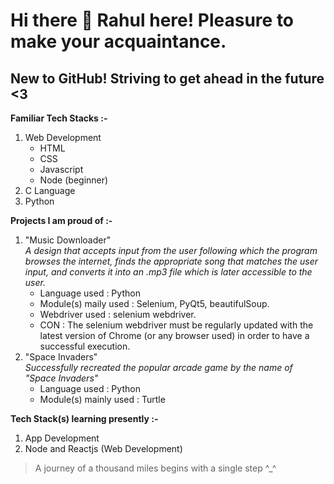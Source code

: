 # Hi there 👋 Rahul here! Pleasure to make your acquaintance.
## New to GitHub! Striving to get ahead in the future <3

**Familiar Tech Stacks :-**
1. Web Development
   - HTML
   - CSS
   - Javascript
   - Node (beginner)
2. C Language
3. Python

**Projects I am proud of :-**
1. "Music Downloader" </br>
    *A design that accepts input from the user following which the program browses the internet, finds the appropriate song that matches the user input, and converts it into an .mp3 file which is later accessible to the user.*
    - Language used : Python
    - Module(s) maily used : Selenium, PyQt5, beautifulSoup.
    - Webdriver used : selenium webdriver.
    - CON : The selenium webdriver must be regularly updated with the latest version of Chrome (or any browser used) in order to have a successful execution.
2. "Space Invaders" <br/>
    *Successfully recreated the popular arcade game by the name of "Space Invaders"*
    - Language used : Python
    - Module(s) mainly used : Turtle

**Tech Stack(s) learning presently :-**
1. App Development
2. Node and Reactjs (Web Development)


> A journey of a thousand miles begins with a single step ^_^

<!--
**rahulkoru03/rahulkoru03** is a ✨ _special_ ✨ repository because its `README.md` (this file) appears on your GitHub profile.

Here are some ideas to get you started:

- 🔭 I’m currently working on ...
- 🌱 I’m currently learning ...
- 👯 I’m looking to collaborate on ...
- 🤔 I’m looking for help with ...
- 💬 Ask me about ...
- 📫 How to reach me: ...
- 😄 Pronouns: ...
- ⚡ Fun fact: ...
-->
